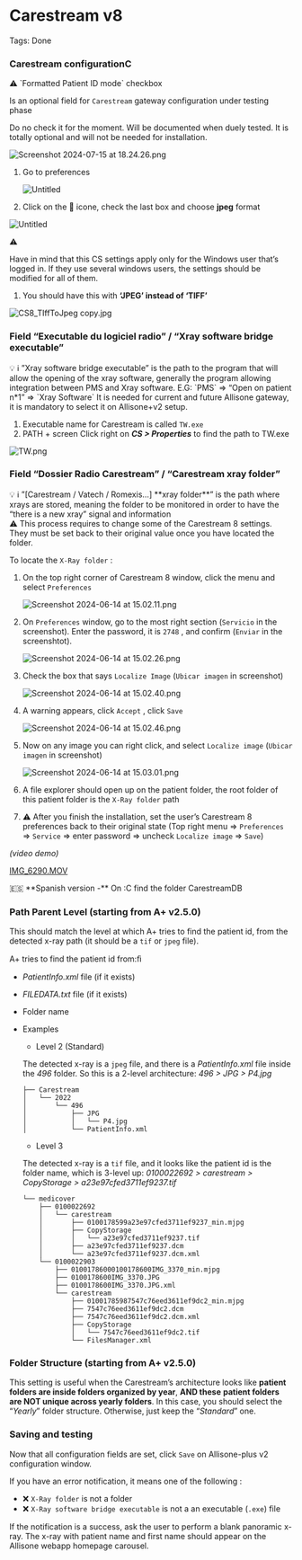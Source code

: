 # Carestream v8

Tags: Done

### Carestream configurationC

<aside>
⚠️ `Formatted Patient ID mode` checkbox

Is an optional field for `Carestream` gateway configuration under testing phase

Do no check it for the moment. Will be documented when duely tested. It is totally optional and will not be needed for installation.

![Screenshot 2024-07-15 at 18.24.26.png](Screenshot_2024-07-15_at_18.24.26.png)

</aside>

1. Go to preferences 
    
    ![Untitled](Untitled%2013.png)
    

1. Click on the 💾 icone, check the last box and choose **jpeg** format 

![Untitled](Untitled%2014.png)

<aside>
⚠️

Have in mind that this CS settings apply only for the Windows user that’s logged in. If they use several windows users, the settings should be modified for all of them.

</aside>

1. You should have this with **‘JPEG’ instead of ‘TIFF’**

![CS8_TIffToJpeg copy.jpg](CS8_TIffToJpeg_copy.jpg)

### Field  “Executable du logiciel radio” / “Xray software bridge executable”

<aside>
💡 ℹ️ ”Xray software bridge executable” is the path to the program that will allow the opening of the xray software, generally the program allowing integration between PMS and Xray software. 
E.G: 
`PMS` ⇒ “Open on patient n*1” ⇒ `Xray Software` 
It is needed for current and future Allisone gateway, it is mandatory to select it on Allisone+v2 setup.

</aside>

1. Executable name for Carestream is called `TW.exe`  
2. PATH + screen Click right on ***CS > Properties*** to find the path to TW.exe

![TW.png](TW.png)

### Field “Dossier Radio Carestream” / “Carestream xray folder”

<aside>
💡 ℹ️ ”[Carestream / Vatech / Romexis…] **xray folder**” is the path where xrays are stored, meaning the folder to be monitored in order to have the “there is a new xray” signal and information

</aside>

<aside>
⚠️ This process requires to change some of the Carestream 8 settings. They must be set back to their original value once you have located the folder.

</aside>

To locate the `X-Ray folder` :

1. On the top right corner of Carestream 8 window, click the menu and select `Preferences`
    
    ![Screenshot 2024-06-14 at 15.02.11.png](Screenshot_2024-06-14_at_15.02.11.png)
    
2. On `Preferences` window, go to the most right section (`Servicio` in the screenshot). Enter the password, it is `2748` , and confirm (`Enviar` in the screenshtot).
    
    ![Screenshot 2024-06-14 at 15.02.26.png](Screenshot_2024-06-14_at_15.02.26.png)
    
3. Check the box that says `Localize Image` (`Ubicar imagen` in screenshot)
    
    ![Screenshot 2024-06-14 at 15.02.40.png](Screenshot_2024-06-14_at_15.02.40.png)
    
4. A warning appears, click `Accept` , click `Save` 
    
    ![Screenshot 2024-06-14 at 15.02.46.png](Screenshot_2024-06-14_at_15.02.46.png)
    
5. Now on any image you can right click, and select `Localize image` (`Ubicar imagen` in screenshot)
    
    ![Screenshot 2024-06-14 at 15.03.01.png](Screenshot_2024-06-14_at_15.03.01.png)
    
6. A file explorer should open up on the patient folder, the root folder of this patient folder is the `X-Ray folder` path
7. ⚠️ After you finish the installation, set the user’s Carestream 8 preferences back to their original state (Top right menu ⇒ `Preferences` ⇒ `Service` ⇒ enter password ⇒ uncheck `Localize image` ⇒ `Save`)

*(video demo)*

[IMG_6290.MOV](IMG_6290.mov)

<aside>
🇪🇸 **Spanish version -** On :C find the folder CarestreamDB

</aside>

### Path Parent Level (starting from A+ v2.5.0)

This should match the level at which A+ tries to find the patient id, from the detected x-ray path (it should be a `tif` or `jpeg` file).

A+ tries to find the patient id from:ﬁ

- *PatientInfo.xml* file (if it exists)
- *FILEDATA.txt* file (if it exists)
- Folder name
- Examples
    - Level 2 (Standard)
    
    The detected x-ray is a `jpeg` file, and there is a *PatientInfo.xml* file inside the *496* folder. So this is a 2-level architecture: *496 > JPG > P4.jpg*
    
    ```
    ├── Carestream
    │   └── 2022
    │       └── 496
    │           ├── JPG
    │           │   └── P4.jpg
    │           └── PatientInfo.xml
    ```
    
    - Level 3
    
    The detected x-ray is a `tif` file, and it looks like the patient id is the folder name, which is 3-level up: *0100022692 > carestream > CopyStorage > a23e97cfed3711ef9237.tif*
    
    ```
    └── medicover
        ├── 0100022692
        │   └── carestream
        │       ├── 0100178599a23e97cfed3711ef9237_min.mjpg
        │       ├── CopyStorage
        │       │   └── a23e97cfed3711ef9237.tif
        │       ├── a23e97cfed3711ef9237.dcm
        │       └── a23e97cfed3711ef9237.dcm.xml
        └── 0100022903
            ├── 01001786000100178600IMG_3370_min.mjpg
            ├── 0100178600IMG_3370.JPG
            ├── 0100178600IMG_3370.JPG.xml
            └── carestream
                ├── 01001785987547c76eed3611ef9dc2_min.mjpg
                ├── 7547c76eed3611ef9dc2.dcm
                ├── 7547c76eed3611ef9dc2.dcm.xml
                ├── CopyStorage
                │   └── 7547c76eed3611ef9dc2.tif
                └── FilesManager.xml
    ```
    

### Folder Structure (starting from A+ v2.5.0)

This setting is useful when the Carestream’s architecture looks like **patient folders are inside folders organized by year**, **AND these** **patient folders are NOT unique across yearly folders**. In this case, you should select the “*Yearly*” folder structure.
Otherwise, just keep the “*Standard*” one.

### Saving and testing

Now that all configuration fields are set, click `Save` on Allisone-plus v2 configuration window.

If you have an error notification, it means one of the following :

- ❌ `X-Ray folder` is not a folder
- ❌ `X-Ray software bridge executable` is not a an executable (`.exe`) file

If the notification is a success, ask the user to perform a blank panoramic x-ray. The x-ray with patient name and first name should appear on the Allisone webapp homepage carousel.